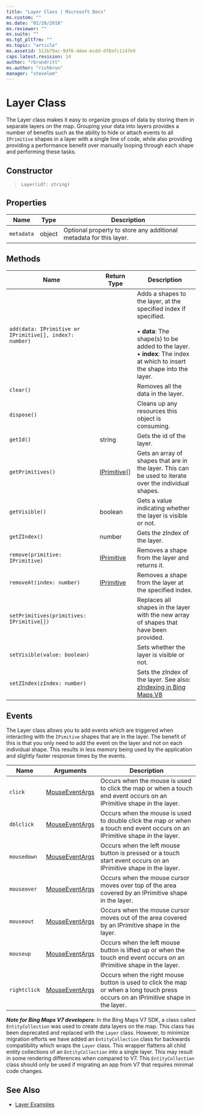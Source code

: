 ```yaml
---
title: "Layer Class | Microsoft Docs"
ms.custom: ""
ms.date: "02/28/2018"
ms.reviewer: ""
ms.suite: ""
ms.tgt_pltfrm: ""
ms.topic: "article"
ms.assetid: 513b79ac-9df6-4dee-bcdd-df0afc1147e9
caps.latest.revision: 14
author: "rbrundritt"
ms.author: "richbrun"
manager: "stevelom"
---
```

# Layer Class
The Layer class makes it easy to organize groups of data by storing them in separate layers on the map. Grouping your data into layers provides a number of benefits such as the ability to hide or attach events to all `IPrimitive` shapes in a layer with a single line of code, while also providing providing a performance benefit over manually looping through each shape and performing these tasks.

## Constructor

> `Layer(id?: string)`

## Properties

Name               | Type             | Description
------------------ | ---------------- | -------------------------------
`metadata`         | object           | Optional property to store any additional metadata for this layer.

## Methods

Name                                                     | Return Type       | Description
-------------------------------------------------------- | ----------------- | ---------------------------------
`add(data: IPrimitive or IPrimitive[], index?: number)`  |                   | Adds a shapes to the layer, at the specified index if specified.<br/><br/> • **data**: The shape(s) to be added to the layer.<br/> • **index**: The index at which to insert the shape into the layer.
`clear()`                                                |                   | Removes all the data in the layer. 
`dispose()`                                              |                   | Cleans up any resources this object is consuming.
`getId()`                                                | string            | Gets the id of the layer. 
`getPrimitives()`                                        | [IPrimitive](../v8-web-control/iprimitive-class.md)[]      | Gets an array of shapes that are in the layer. This can be used to iterate over the individual shapes.
`getVisible()`                                           | boolean           | Gets a value indicating whether the layer is visible or not.
`getZIndex()`                                            | number            | Gets the zIndex of the layer.
`remove(primitive: IPrimitive)`                          | [IPrimitive](../v8-web-control/iprimitive-class.md)        | Removes a shape from the layer and returns it.
`removeAt(index: number)`                                | [IPrimitive](../v8-web-control/iprimitive-class.md)        | Removes a shape from the layer at the specified index. 
`setPrimitives(primitives: IPrimitive[])`                |                   | Replaces all shapes in the layer with the new array of shapes that have been provided.
`setVisible(value: boolean)`                              |                   | Sets whether the layer is visible or not.
`setZIndex(zIndex: number)`                               |                   | Sets the zIndex of the layer. See also: [zIndexing in Bing Maps V8](../v8-web-control/zindexing-in-bing-maps-v8.md) 

## Events ##

The Layer class allows you to add events which are triggered when interacting with the `IPimitive` shapes that are in the layer. The benefit of this is that you only need to add the event on the layer and not on each individual shape. This results in less memory being used by the application and slightly faster response times by the events.

| Name   | Arguments    | Description   |
|--------|--------------|---------------|
| `click`      | [MouseEventArgs](https://msdn.microsoft.com/library/mt748664.aspx) | Occurs when the mouse is used to click the map or when a touch end event occurs on an IPrimitive shape in the layer.               |
| `dblclick` | [MouseEventArgs](https://msdn.microsoft.com/library/mt748664.aspx)| Occurs when the mouse is used to double click the map or when a touch end event occurs on an IPrimitive shape in the layer. |
| `mousedown`  | [MouseEventArgs](https://msdn.microsoft.com/library/mt748664.aspx) | Occurs when the left mouse button is pressed or a touch start event occurs on an IPrimitive shape in the layer.                    |
| `mouseover`  | [MouseEventArgs](https://msdn.microsoft.com/library/mt748664.aspx) | Occurs when the mouse cursor moves over top of the area covered by an IPrimitive shape in the layer.                               |
| `mouseout`   | [MouseEventArgs](https://msdn.microsoft.com/library/mt748664.aspx) | Occurs when the mouse cursor moves out of the area covered by an IPrimitive shape in the layer.                                    |
| `mouseup`    | [MouseEventArgs](https://msdn.microsoft.com/library/mt748664.aspx) | Occurs when the left mouse button is lifted up or when the touch end event occurs on an IPrimitive shape in the layer.             |
| `rightclick` | [MouseEventArgs](https://msdn.microsoft.com/library/mt748664.aspx) | Occurs when the right mouse button is used to click the map or when a long touch press occurs on an IPrimitive shape in the layer. |


**_Note for Bing Maps V7 developers_**: In the Bing Maps V7 SDK, a class called `EntityCollection` was used to create data layers on the map. This class has been deprecated and replaced with the `Layer` class. However, to minimize migration efforts we have added an `EntityCollection` class for backwards compatibility which wraps the `Layer` class. This wrapper flattens all child entity collections of an `EntityCollection` into a single layer. This may result in some rendering differences when compared to V7. This `EntityCollection` class should only be used if migrating an app from V7 that requires minimal code changes.

## See Also

  * [Layer Examples](../v8-web-control/layers.md)
